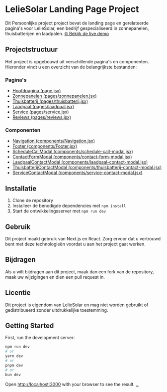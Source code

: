 # LelieSolar Landing Page Project

Dit Persoonlijke project project bevat de landing page en gerelateerde pagina's voor LelieSolar, een bedrijf gespecialiseerd in zonnepanelen, thuisbatterijen en laadpalen.
  <a href="[https://leliesolar-np2p.vercel.app]">🌐 Bekijk de live demo</a>

## Projectstructuur

Het project is opgebouwd uit verschillende pagina's en componenten. Hieronder vindt u een overzicht van de belangrijkste bestanden:

### Pagina's

- [Hoofdpagina (page.jsx)](./page.jsx)
- [Zonnepanelen (pages/zonnepanelen.jsx)](./pages/zonnepanelen.jsx)
- [Thuisbatterij (pages/thuisbatterij.jsx)](./pages/thuisbatterij.jsx)
- [Laadpaal (pages/laadpaal.jsx)](./pages/laadpaal.jsx)
- [Service (pages/service.jsx)](./pages/service.jsx)
- [Reviews (pages/reviews.jsx)](./pages/reviews.jsx)

### Componenten

- [Navigation (components/Navigation.jsx)](./components/Navigation.jsx)
- [Footer (components/Footer.jsx)](./components/Footer.jsx)
- [ScheduleCallModal (components/schedule-call-modal.jsx)](./components/schedule-call-modal.jsx)
- [ContactFormModal (components/contact-form-modal.jsx)](./components/contact-form-modal.jsx)
- [LaadpaalContactModal (components/laadpaal-contact-modal.jsx)](./components/laadpaal-contact-modal.jsx)
- [ThuisbatterijContactModal (components/thuisbatterij-contact-modal.jsx)](./components/thuisbatterij-contact-modal.jsx)
- [ServiceContactModal (components/service-contact-modal.jsx)](./components/service-contact-modal.jsx)

## Installatie

1. Clone de repository
2. Installeer de benodigde dependencies met `npm install`
3. Start de ontwikkelingsserver met `npm run dev`

## Gebruik

Dit project maakt gebruik van Next.js en React. Zorg ervoor dat u vertrouwd bent met deze technologieën voordat u aan het project gaat werken.

## Bijdragen

Als u wilt bijdragen aan dit project, maak dan een fork van de repository, maak uw wijzigingen en dien een pull request in.

## Licentie

Dit project is eigendom van LelieSolar en mag niet worden gebruikt of gedistribueerd zonder uitdrukkelijke toestemming.


## Getting Started

First, run the development server:

```bash
npm run dev
# or
yarn dev
# or
pnpm dev
# or
bun dev
```

Open [http://localhost:3000](http://localhost:3000) with your browser to see the result.
,,,
